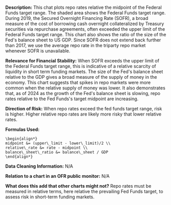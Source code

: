 
**Description:** This chat plots repo rates relative the midpoint of the Federal Funds target range. The shaded area shows the Federal Funds target range. During 2019, the Secured Overnight Financing Rate (SOFR), a broad measure of the cost of borrowing cash overnight collateralized by Treasury securities via repurchase agreements, often exceeded the upper limit of the Federal Funds target range. This chart also shows the ratio of the size of the Fed's balance sheet to US GDP. Since SOFR does not extend back further than 2017, we use the average repo rate in the triparty repo market whenever SOFR is unavailable.

**Relevance for Financial Stability:** When SOFR exceeds the upper limit of the Federal Funds target range,
this is indicative of a relative scarcity of liquidity in short term funding markets.
The size of the Fed's balance sheet relative to the GDP gives a broad measure of the supply of money in the economy. This chart suggests that spikes in repo markets were more common when the relative supply of money was lower. It also demonstrates that, as of 2024 as the growth of the Fed's balance sheet is slowing, repo rates relative to the Fed Funds's target midpoint are increasing.

**Direction of Risk:** When repo rates exceed the fed funds target range, risk is higher. Higher relative repo rates are likely more risky that lower relative rates.

**Formulas Used:**

```{math}
\begin{align*}
midpoint &= (upper\_limit - lower\_limit)/2 \\
relative\_rate &= rate - midpoint \\
balance\_sheet\_ratio &= balance\_sheet / GDP
\end{align*}
```

**Data Cleaning Information:** N/A

**Relation to a chart in an OFR public monitor:** N/A

**What does this add that other charts might not?** Repo rates must be measured in relative terms, here relative the prevailing Fed Funds target, to assess risk in short-term funding markets.


